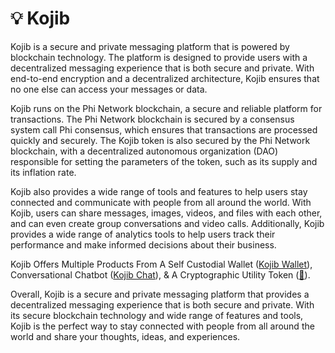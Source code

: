 # 💡 Kojib

Kojib is a secure and private messaging platform that is powered by blockchain technology. The platform is designed to provide users with a decentralized messaging experience that is both secure and private. With end-to-end encryption and a decentralized architecture, Kojib ensures that no one else can access your messages or data.

Kojib runs on the Phi Network blockchain, a secure and reliable platform for transactions. The Phi Network blockchain is secured by a consensus system call Phi consensus, which ensures that transactions are processed quickly and securely. The Kojib token is also secured by the Phi Network blockchain, with a decentralized autonomous organization (DAO) responsible for setting the parameters of the token, such as its supply and its inflation rate.

Kojib also provides a wide range of tools and features to help users stay connected and communicate with people from all around the world. With Kojib, users can share messages, images, videos, and files with each other, and can even create group conversations and video calls. Additionally, Kojib provides a wide range of analytics tools to help users track their performance and make informed decisions about their business.

Kojib Offers Multiple Products From A Self Custodial Wallet ([Kojib Wallet](https://wallet.kojib.com)), Conversational Chatbot ([Kojib Chat](https://kojib.chat)), & A Cryptographic Utility Token ([💬](https://app.phi.exchange/info/token/0x1e3c681cef5ee05112187f61d21401310f8eba21)).

Overall, Kojib is a secure and private messaging platform that provides a decentralized messaging experience that is both secure and private. With its secure blockchain technology and wide range of features and tools, Kojib is the perfect way to stay connected with people from all around the world and share your thoughts, ideas, and experiences.
